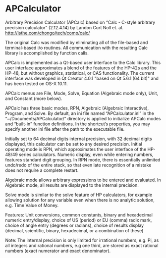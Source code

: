 # APCalculator

Arbitrary Precision Calculator (APCalc)
based on “Calc - C-style arbitrary precision calculator” (2.12.4.14)
by Landon Curt Noll et. al.
http://isthe.com/chongo/tech/comp/calc/

The original Calc was modified by eliminating all of the file-based and terminal-based i/o routines. All communication with the resulting Calc library is accomplished by function calls.

APCalc is implemented as a Qt-based user interface to the Calc library. This user interface approximates a blend of the features of the HP-42s and the HP-48, but without graphics, statistical, or CAS functionality. The current interface was developed in Qt Creator 4.0.1 "based on Qt 5.6.1 (64 bit)" and has been tested on OS-X 10.11.

APCalc menus are File, Mode, Solve, Equation (Algebraic mode only), Unit, and Constant (more below).

APCalc has three basic modes, RPN, Algebraic (Algebraic Interactive), Program, and Solve. By default, an ini file named “APCalculator.ini” in the “~/Documents/APCalculator/” directory is applied to initialize APCalc modes and “built-in” function definitions. In the shortcut’s properties, you may specify another ini file after the path to the executable file.

<p>Initially set to 64 decimal digits internal precision, with 32 decimal digits displayed, this calculator can be set to any desired precision. Initial operating mode is RPN, which approximates the user interface of the HP-48/49 series calculators. Numeric display, even while entering numbers, features standard digit grouping. In RPN mode, there is essentially unlimited undo/redo of the entire stack, so that even late recognition of a mistake does not require a complete restart.</p>

<p>Algebraic mode allows arbitrary expressions to be entered and evaluated. In Algebraic mode, all results are displayed to the internal precision.</p>

<p>Solve mode is similar to the solve feature of HP calculators, for example allowing solution for any variable even when there is no analytic solution, e.g. Time Value of Money.</p>

<p>Features: Unit conversions, common constants, binary and hexadecimal numeric entry/display, choice of US (period) or EU (comma) radix mark, choice of angle entry (degrees or radians), choice of results display (decimal, scientific, binary, hexadecimal, or a combination of these)</p>

<p>Note: The internal precision is only limited for irrational numbers, e.g. Pi, as all integers and rational numbers, e.g one third, are stored as exact rational numbers (exact numerator and exact denominator).</p>


